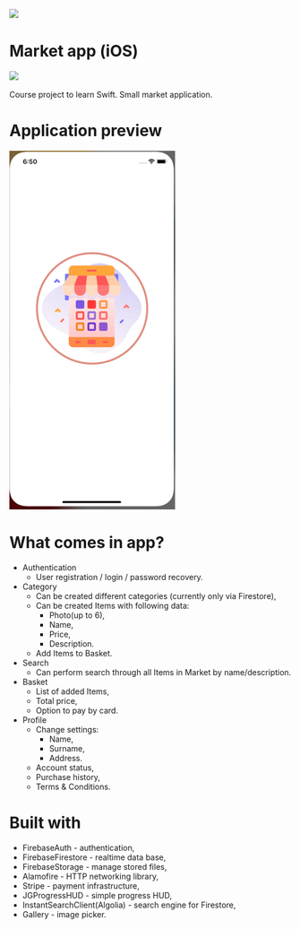 ![](market-git-banner.png)
# Market app (iOS)
![](https://img.shields.io/badge/Swift-5-orange)

Course project to learn Swift. Small market application.

# Application preview
![](MarketAppPreview.gif)

# What comes in app?

* Authentication
    * User registration / login / password recovery.
* Category
    * Can be created different categories (currently only via Firestore),
    * Can be created Items with following data:
        * Photo(up to 6),
        * Name,
        * Price,
        * Description.
    * Add Items to Basket.
* Search
    * Can perform search through all Items in Market by name/description.
* Basket
    * List of added Items,
    * Total price,
    * Option to pay by card.
* Profile
    * Change settings:
        * Name,
        * Surname,
        * Address.
    * Account status,
    * Purchase history,
    * Terms & Conditions.

# Built with
* FirebaseAuth - authentication,
* FirebaseFirestore - realtime data base,
* FirebaseStorage - manage stored files,
* Alamofire - HTTP networking library,
* Stripe - payment infrastructure,
* JGProgressHUD - simple progress HUD,
* InstantSearchClient(Algolia) - search engine for Firestore,
* Gallery - image picker.
